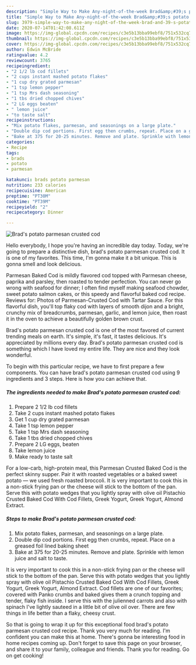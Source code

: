 ```yaml
---
description: "Simple Way to Make Any-night-of-the-week Brad&amp;#39;s potato parmesan crusted cod"
title: "Simple Way to Make Any-night-of-the-week Brad&amp;#39;s potato parmesan crusted cod"
slug: 3979-simple-way-to-make-any-night-of-the-week-brad-and-39-s-potato-parmesan-crusted-cod
date: 2020-07-14T01:42:08.611Z
image: https://img-global.cpcdn.com/recipes/c3e5b13bba99ebf8/751x532cq70/brads-potato-parmesan-crusted-cod-recipe-main-photo.jpg
thumbnail: https://img-global.cpcdn.com/recipes/c3e5b13bba99ebf8/751x532cq70/brads-potato-parmesan-crusted-cod-recipe-main-photo.jpg
cover: https://img-global.cpcdn.com/recipes/c3e5b13bba99ebf8/751x532cq70/brads-potato-parmesan-crusted-cod-recipe-main-photo.jpg
author: Edwin McBride
ratingvalue: 4.2
reviewcount: 3765
recipeingredient:
- "2 1/2 lb cod fillets"
- "2 cups instant mashed potato flakes"
- "1 cup dry grated parmesan"
- "1 tsp lemon pepper"
- "1 tsp Mrs dash seasoning"
- "1 tbs dried chopped chives"
- "2 LG eggs beaten"
- " lemon juice"
- "to taste salt"
recipeinstructions:
- "Mix potato flakes, parmesan, and seasonings on a large plate."
- "Double dip cod portions. First egg then crumbs, repeat. Place on a greased foil lined baking sheet"
- "Bake at 375 for 20-25 minutes. Remove and plate. Sprinkle with lemon juice and salt to taste."
categories:
- Recipe
tags:
- brads
- potato
- parmesan

katakunci: brads potato parmesan 
nutrition: 233 calories
recipecuisine: American
preptime: "PT30M"
cooktime: "PT39M"
recipeyield: "2"
recipecategory: Dinner

---
```



![Brad&#39;s potato parmesan crusted cod](https://img-global.cpcdn.com/recipes/c3e5b13bba99ebf8/751x532cq70/brads-potato-parmesan-crusted-cod-recipe-main-photo.jpg)

Hello everybody, I hope you're having an incredible day today. Today, we're going to prepare a distinctive dish, brad&#39;s potato parmesan crusted cod. It is one of my favorites. This time, I'm gonna make it a bit unique. This is gonna smell and look delicious.

Parmesan Baked Cod is mildly flavored cod topped with Parmesan cheese, paprika and parsley, then roasted to tender perfection. You can never go wrong with seafood for dinner; I often find myself making seafood chowder, sweet potato salmon cakes, or this speedy and flavorful baked cod recipe. Reviews for: Photos of Parmesan-Crusted Cod with Tartar Sauce. For this flavorful dish, you&#39;ll top flaky cod with layers of smooth dijon and a bright, crunchy mix of breadcrumbs, parmesan, garlic, and lemon juice, then roast it in the oven to achieve a beautifully golden brown crust.

Brad&#39;s potato parmesan crusted cod is one of the most favored of current trending meals on earth. It's simple, it's fast, it tastes delicious. It's appreciated by millions every day. Brad&#39;s potato parmesan crusted cod is something which I have loved my entire life. They are nice and they look wonderful.


To begin with this particular recipe, we have to first prepare a few components. You can have brad&#39;s potato parmesan crusted cod using 9 ingredients and 3 steps. Here is how you can achieve that.

<!--inarticleads1-->

##### The ingredients needed to make Brad&#39;s potato parmesan crusted cod:

1. Prepare 2 1/2 lb cod fillets
1. Take 2 cups instant mashed potato flakes
1. Get 1 cup dry grated parmesan
1. Take 1 tsp lemon pepper
1. Take 1 tsp Mrs dash seasoning
1. Take 1 tbs dried chopped chives
1. Prepare 2 LG eggs, beaten
1. Take  lemon juice
1. Make ready to taste salt


For a low-carb, high-protein meal, this Parmesan Crusted Baked Cod is the perfect skinny supper. Pair it with roasted vegetables or a baked sweet potato — we used fresh roasted broccoli. It is very important to cook this in a non-stick frying pan or the cheese will stick to the bottom of the pan. Serve this with potato wedges that you lightly spray with olive oil Pistachio Crusted Baked Cod With Cod Fillets, Greek Yogurt, Greek Yogurt, Almond Extract. 

<!--inarticleads2-->

##### Steps to make Brad&#39;s potato parmesan crusted cod:

1. Mix potato flakes, parmesan, and seasonings on a large plate.
1. Double dip cod portions. First egg then crumbs, repeat. Place on a greased foil lined baking sheet
1. Bake at 375 for 20-25 minutes. Remove and plate. Sprinkle with lemon juice and salt to taste.


It is very important to cook this in a non-stick frying pan or the cheese will stick to the bottom of the pan. Serve this with potato wedges that you lightly spray with olive oil Pistachio Crusted Baked Cod With Cod Fillets, Greek Yogurt, Greek Yogurt, Almond Extract. Cod fillets are one of our favorites; covered with Panko crumbs and baked gives them a crunch topping and tender, flaky fish inside. I serve this with the julienned carrots and also with spinach I&#39;ve lightly sauteed in a little bit of olive oil over. There are few things in life better than a flaky, cheesy crust. 

So that is going to wrap it up for this exceptional food brad&#39;s potato parmesan crusted cod recipe. Thank you very much for reading. I'm confident you can make this at home. There's gonna be interesting food in home recipes coming up. Don't forget to save this page on your browser, and share it to your family, colleague and friends. Thank you for reading. Go on get cooking!
